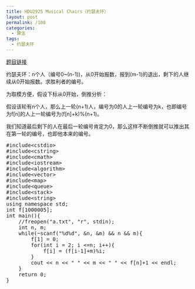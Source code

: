 ```yaml
---
title: HDU2925 Musical Chairs（约瑟夫环）
layout: post
permalink: /108
categories:
  - 算法
tags:
  - 约瑟夫环
---
```

<a href="http://acm.hdu.edu.cn/showproblem.php?pid=2925" target="_blank">题目链接</a>

约瑟夫环：n个人（编号0~(n-1))，从0开始报数，报到(m-1)的退出，剩下的人继续从0开始报数。求胜利者的编号。

为取模方便，假设下标从0开始，倒推分析：
  
假设该轮有n个人，那么上一轮(n+1)人，编号为0的人上一轮编号为k，也即编号为f[n]的人上一轮编号为(f[n]+k)%(n+1)。
  
我们知道最后剩下的人在最后一轮编号肯定为0，那么这样不断倒推就可以推出其在第一轮的编号，也即他本来的编号。

<pre class="brush: cpp; title: ; notranslate" title="">#include&lt;cstdio&gt;
#include&lt;cstring&gt;
#include&lt;cmath&gt;
#include&lt;iostream&gt;
#include&lt;algorithm&gt;
#include&lt;vector&gt;
#include&lt;map&gt;
#include&lt;queue&gt;
#include&lt;stack&gt;
#include&lt;string&gt;
using namespace std;
int f[1000005];
int main(){
    //freopen("a.txt", "r", stdin);
    int n, m;
    while(~scanf("%d%d", &n, &m) && n && m){
        f[1] = 0;
        for(int i = 2; i &lt;=n; i++){
            f[i] = (f[i-1]+m)%i;
        }
        cout &lt;&lt; n &lt;&lt; " " &lt;&lt; m &lt;&lt; " " &lt;&lt; f[n]+1 &lt;&lt; endl;
    }
    return 0;
}
</pre>